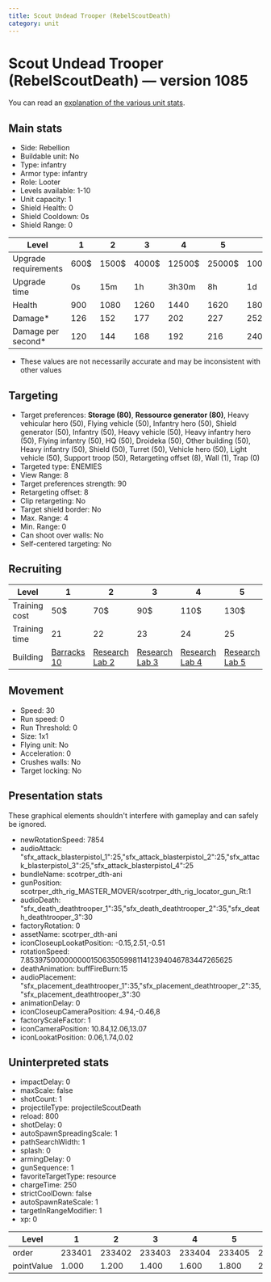 ```yaml
---
title: Scout Undead Trooper (RebelScoutDeath)
category: unit
---
```


# Scout Undead Trooper (RebelScoutDeath) — version 1085

You can read an [explanation  of the various unit stats](unitexplained.md).

## Main stats

  * Side: Rebellion
  * Buildable unit: No
  * Type: infantry
  * Armor type: infantry
  * Role: Looter
  * Levels available: 1-10
  * Unit capacity: 1
  * Shield Health: 0
  * Shield Cooldown: 0s
  * Shield Range: 0

|Level               |1   |2    |3    |4     |5     |6      |7      |8      |9       |10      |
|--------------------|----|-----|-----|------|------|-------|-------|-------|--------|--------|
|Upgrade requirements|600$|1500$|4000$|12500$|25000$|100000$|160000$|320000$|1000000$|1750000$|
|Upgrade time        |0s  |15m  |1h   |3h30m |8h    |1d     |2d     |3d12h  |5d      |1w1d    |
|Health              |900 |1080 |1260 |1440  |1620  |1800   |1980   |2160   |2340    |2700    |
|Damage*             |126 |152  |177  |202   |227   |252    |278    |303    |328     |378     |
|Damage per second*  |120 |144  |168  |192   |216   |240    |264    |288    |312     |360     |

* These values are not necessarily accurate and may be inconsistent with other values

## Targeting

  * Target preferences: **Storage (80)**, **Ressource generator (80)**, Heavy vehicular hero (50), Flying vehicle (50), Infantry hero (50), Shield generator (50), Infantry (50), Heavy vehicle (50), Heavy infantry hero (50), Flying infantry (50), HQ (50), Droideka (50), Other building (50), Heavy infantry (50), Shield (50), Turret (50), Vehicle hero (50), Light vehicle (50), Support troop (50), Retargeting offset (8), Wall (1), Trap (0)
  * Targeted type: ENEMIES
  * View Range: 8
  * Target preferences strength: 90
  * Retargeting offset: 8
  * Clip retargeting: No
  * Target shield border: No
  * Max. Range: 4
  * Min. Range: 0
  * Can shoot over walls: No
  * Self-centered targeting: No

## Recruiting

|Level        |1                                |2                                     |3                                     |4                                     |5                                     |6                                     |7                                     |8                                     |9                                     |10                                     |
|-------------|---------------------------------|--------------------------------------|--------------------------------------|--------------------------------------|--------------------------------------|--------------------------------------|--------------------------------------|--------------------------------------|--------------------------------------|---------------------------------------|
|Training cost|50$                              |70$                                   |90$                                   |110$                                  |130$                                  |150$                                  |170$                                  |190$                                  |210$                                  |230$                                   |
|Training time|21                               |22                                    |23                                    |24                                    |25                                    |26                                    |27                                    |28                                    |29                                    |30                                     |
|Building     |[Barracks 10](rebelBarracks.html)|[Research Lab 2](rebelOffenseLab.html)|[Research Lab 3](rebelOffenseLab.html)|[Research Lab 4](rebelOffenseLab.html)|[Research Lab 5](rebelOffenseLab.html)|[Research Lab 6](rebelOffenseLab.html)|[Research Lab 7](rebelOffenseLab.html)|[Research Lab 8](rebelOffenseLab.html)|[Research Lab 9](rebelOffenseLab.html)|[Research Lab 10](rebelOffenseLab.html)|

## Movement

  * Speed: 30
  * Run speed: 0
  * Run Threshold: 0
  * Size: 1x1
  * Flying unit: No
  * Acceleration: 0
  * Crushes walls: No
  * Target locking: No

## Presentation stats

These graphical elements shouldn't interfere with gameplay and can safely be ignored.

  * newRotationSpeed: 7854
  * audioAttack: "sfx_attack_blasterpistol_1":25,"sfx_attack_blasterpistol_2":25,"sfx_attack_blasterpistol_3":25,"sfx_attack_blasterpistol_4":25
  * bundleName: scotrper_dth-ani
  * gunPosition: scotrper_dth_rig_MASTER_MOVER/scotrper_dth_rig_locator_gun_Rt:1
  * audioDeath: "sfx_death_deathtrooper_1":35,"sfx_death_deathtrooper_2":35,"sfx_death_deathtrooper_3":30
  * factoryRotation: 0
  * assetName: scotrper_dth-ani
  * iconCloseupLookatPosition: -0.15,2.51,-0.51
  * rotationSpeed: 7.8539750000000001506350599811412394046783447265625
  * deathAnimation: buffFireBurn:15
  * audioPlacement: "sfx_placement_deathtrooper_1":35,"sfx_placement_deathtrooper_2":35,"sfx_placement_deathtrooper_3":30
  * animationDelay: 0
  * iconCloseupCameraPosition: 4.94,-0.46,8
  * factoryScaleFactor: 1
  * iconCameraPosition: 10.84,12.06,13.07
  * iconLookatPosition: 0.06,1.74,0.02

## Uninterpreted stats

  * impactDelay: 0
  * maxScale: false
  * shotCount: 1
  * projectileType: projectileScoutDeath
  * reload: 800
  * shotDelay: 0
  * autoSpawnSpreadingScale: 1
  * pathSearchWidth: 1
  * splash: 0
  * armingDelay: 0
  * gunSequence: 1
  * favoriteTargetType: resource
  * chargeTime: 250
  * strictCoolDown: false
  * autoSpawnRateScale: 1
  * targetInRangeModifier: 1
  * xp: 0

|Level     |1     |2     |3     |4     |5     |6     |7     |8     |9     |10    |
|----------|------|------|------|------|------|------|------|------|------|------|
|order     |233401|233402|233403|233404|233405|233406|233407|233408|233409|233410|
|pointValue|1.000 |1.200 |1.400 |1.600 |1.800 |2.000 |2.200 |2.400 |2.600 |3.000 |

